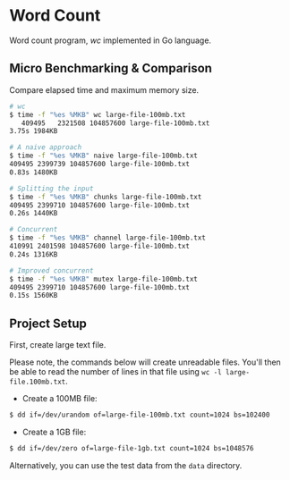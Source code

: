 # Word Count

Word count program, _wc_ implemented in Go language.

## Micro Benchmarking & Comparison

Compare elapsed time and maximum memory size.

```sh
# wc
$ time -f "%es %MKB" wc large-file-100mb.txt
   409495   2321508 104857600 large-file-100mb.txt
3.75s 1984KB

# A naive approach
$ time -f "%es %MKB" naive large-file-100mb.txt
409495 2399739 104857600 large-file-100mb.txt
0.83s 1480KB

# Splitting the input
$ time -f "%es %MKB" chunks large-file-100mb.txt
409495 2399710 104857600 large-file-100mb.txt
0.26s 1440KB

# Concurrent
$ time -f "%es %MKB" channel large-file-100mb.txt
410991 2401598 104857600 large-file-100mb.txt
0.24s 1316KB

# Improved concurrent
$ time -f "%es %MKB" mutex large-file-100mb.txt
409495 2399710 104857600 large-file-100mb.txt
0.15s 1560KB
```

## Project Setup

First, create large text file.

Please note, the commands below will create unreadable files. You'll then be able to read the number of lines in that file using `wc -l large-file.100mb.txt`.

- Create a 100MB file:

```sh
$ dd if=/dev/urandom of=large-file-100mb.txt count=1024 bs=102400
```

- Create a 1GB file:

```sh
$ dd if=/dev/zero of=large-file-1gb.txt count=1024 bs=1048576
```

Alternatively, you can use the test data from the `data` directory.
